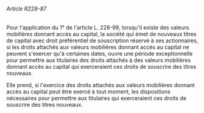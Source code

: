 ###### Article R228-87

Pour l'application du 1° de l'article L. 228-99, lorsqu'il existe des valeurs mobilières donnant accès au capital, la société qui émet de nouveaux titres de capital avec droit préférentiel de souscription réservé à ses actionnaires, si les droits attachés aux valeurs mobilières donnant accès au capital ne peuvent s'exercer qu'à certaines dates, ouvre une période exceptionnelle pour permettre aux titulaires des droits attachés à des valeurs mobilières donnant accès au capital qui exerceraient ces droits de souscrire des titres nouveaux.

Elle prend, si l'exercice des droits attachés aux valeurs mobilières donnant accès au capital peut être exercé à tout moment, les dispositions nécessaires pour permettre aux titulaires qui exerceraient ces droits de souscrire des titres nouveaux.

